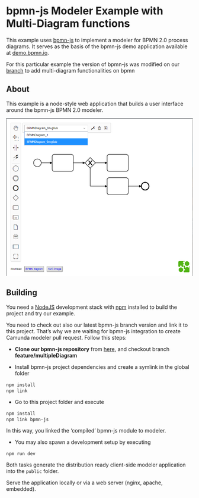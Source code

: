 # bpmn-js Modeler Example with Multi-Diagram functions

This example uses [bpmn-js](https://github.com/bpmn-io/bpmn-js) to implement a modeler for BPMN 2.0 process diagrams. It serves as the basis of the bpmn-js demo application available at [demo.bpmn.io](http://demo.bpmn.io).

For this particular example the version of bpmn-js was modified on our [branch](https://github.com/sharedchains/bpmn-js/tree/feature/multipleDiagram) to add multi-diagram functionalities on bpmn

## About

This example is a node-style web application that builds a user interface around the bpmn-js BPMN 2.0 modeler.

![demo application screenshot](https://raw.githubusercontent.com/sharedchains/bpmn-js-modeler-demo/master/docs/screenshot.png "Screenshot of the example application")


##  Building

You need a [NodeJS](http://nodejs.org) development stack with [npm](https://npmjs.org) installed to build the project and try our example.

You need to check out also our latest bpmn-js branch version and link it to this project. That’s why we are waiting for bpmn-js integration to create Camunda modeler pull request.
Follow this steps:

- **Clone our bpmn-js repository** from [here](https://github.com/sharedchains/bpmn-js.git), and checkout branch **feature/multipleDiagram**

- Install bpmn-js project dependencies and create a symlink in the global folder
```
npm install
npm link
```

- Go to this project folder and execute
```
npm install
npm link bpmn-js
```
In this way, you linked the ‘compiled’ bpmn-js module to modeler.

- You may also spawn a development setup by executing
```
npm run dev
```

Both tasks generate the distribution ready client-side modeler application into the `public` folder.

Serve the application locally or via a web server (nginx, apache, embedded).

